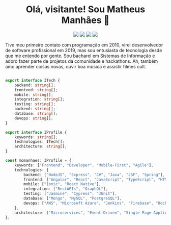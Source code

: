 <h1 align="center">Olá, visitante! Sou Matheus Manhães 👋</h1>

<p align="center">
    <a href="https://twitter.com/momanhaes"><img src="https://img.shields.io/badge/Twitter-1DA1F2?style=for-the-badge&logo=twitter&logoColor=white"/></a>
    <a href="https://www.facebook.com/momanhaes"><img src="https://img.shields.io/badge/Facebook-1877F2?style=for-the-badge&logo=facebook&logoColor=white"/></a>
    <a href="https://www.linkedin.com/in/mmanhaes/"><img src="https://img.shields.io/badge/LinkedIn-0077B5?style=for-the-badge&logo=linkedin&logoColor=white"/></a>
    <a href="https://www.instagram.com/manhaesdev/"><img src="https://img.shields.io/badge/Instagram-E4405F?style=for-the-badge&logo=instagram&logoColor=white"/></a>
</p>

Tive meu primeiro contato com programação em 2010, virei desenvolvedor de software profissional em 2019, mas sou entusiasta de tecnologia desde que me entendo por gente. Sou bacharel em Sistemas de Informação e adoro fazer parte de projetos da comunidade e hackathons. Ah, também amo aprender coisas novas, ouvir boa música e assistir filmes cult.

```typescript

export interface ITech {
    backend: string[];
    frontend: string[];
    mobile: string[];
    integration: string[];
    testing: string[];
    backend: string[];
    database: string[];
    devops: string[];
}

export interface IProfile {
    keywords: string[];
    technologies: ITech[];
    architecture: string[];
}

const momanhaes: IProfile = {
    keywords: ["Frontend", "Developer", "Mobile-First", "Agile"],
    technologies: {
        backend: ["NodeJS", "Express", "C#", "Java", "JSF", "Spring"],
        frontend: ["Angular", "React", "JavaScript", "TypeScript", "HTML", "CSS", "SASS"],
        mobile: ["Ionic", "React Native"],
        integration: ["RestAPIs", "GraphQL"],
        testing: ["Jasmine", "Cypress", "JUnit"],
        database: ["Mongo", "MySQL", "PostgreSQL"],
        devops: ["AWS", "Microsoft Azure", "Jenkins", "Firebase", "Docker", "Kubernetes"],
    },
    architecture: ["Microservices", "Event-Driven", "Single Page Applications"],
};
```
